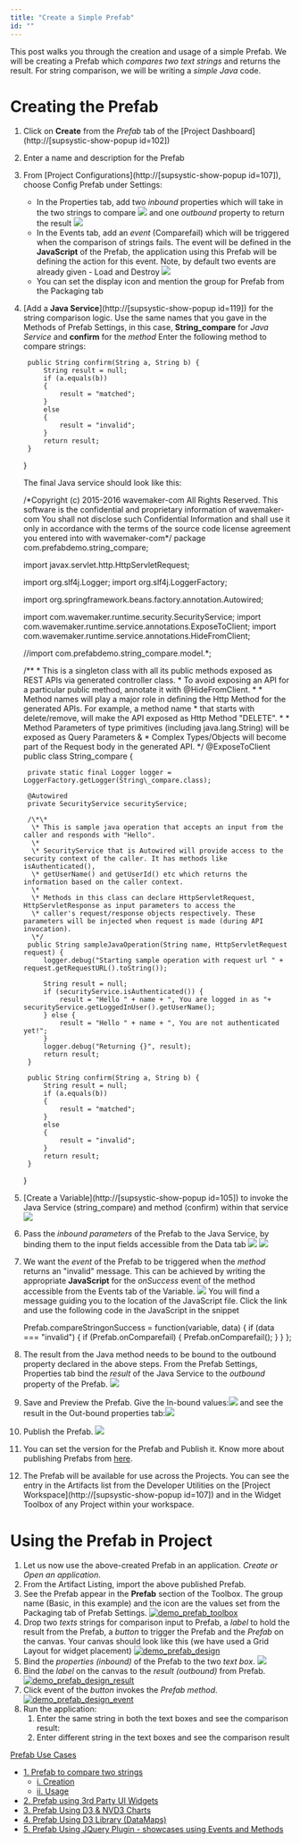 ```yaml
---
title: "Create a Simple Prefab"
id: ""
---
```


This post walks you through the creation and usage of a simple Prefab. We will be creating a Prefab which _compares two text strings_ and returns the result. For string comparison, we will be writing a _simple Java_ code.

# Creating the Prefab

1. Click on **Create** from the _Prefab_ tab of the [Project Dashboard](http://[supsystic-show-popup id=102])
2. Enter a name and description for the Prefab
3. From [Project Configurations](http://[supsystic-show-popup id=107]), choose Config Prefab under Settings:
    - In the Properties tab, add two _inbound_ properties which will take in the two strings to compare [![](/learn/assets/demo_prefab_inbound-1.png)](/learn/assets/demo_prefab_inbound-1.png) and one _outbound_ property to return the result [![](/learn/assets/demo_prefab_outbound-1.png)](/learn/assets/demo_prefab_outbound-1.png)
    - In the Events tab, add an _event_ (Comparefail) which will be triggered when the comparison of strings fails. The event will be defined in the **JavaScript** of the Prefab, the application using this Prefab will be defining the action for this event. Note, by default two events are already given - Load and Destroy [![](/learn/assets/demo_prefab_event-1.png)](/learn/assets/demo_prefab_event-1.png)
    - You can set the display icon and mention the group for Prefab from the Packaging tab
4. [Add a **Java Service**](http://[supsystic-show-popup id=119]) for the string comparison logic. Use the same names that you gave in the Methods of Prefab Settings, in this case, **String\_compare** for _Java Service_ and **confirm** for the _method_ Enter the following method to compare strings:
    
        
        public String confirm(String a, String b) {
            String result = null;
            if (a.equals(b))
            {
                result = "matched";
            }
            else
            { 
                result = "invalid";
            }
            return result;
        }
    
    }
    
    The final Java service should look like this:
    
    /\*Copyright (c) 2015-2016 wavemaker-com All Rights Reserved.
     This software is the confidential and proprietary information of wavemaker-com You shall not disclose such Confidential Information and shall use it only in accordance
     with the terms of the source code license agreement you entered into with wavemaker-com\*/
    package com.prefabdemo.string\_compare;
    
    import javax.servlet.http.HttpServletRequest;
    
    import org.slf4j.Logger;
    import org.slf4j.LoggerFactory;
    
    import org.springframework.beans.factory.annotation.Autowired;
    
    import com.wavemaker.runtime.security.SecurityService;
    import com.wavemaker.runtime.service.annotations.ExposeToClient;
    import com.wavemaker.runtime.service.annotations.HideFromClient;
    
    //import com.prefabdemo.string\_compare.model.\*;
    
    /\*\*
     \* This is a singleton class with all its public methods exposed as REST APIs via generated controller class.
     \* To avoid exposing an API for a particular public method, annotate it with @HideFromClient.
     \*
     \* Method names will play a major role in defining the Http Method for the generated APIs. For example, a method name
     \* that starts with delete/remove, will make the API exposed as Http Method "DELETE".
     \*
     \* Method Parameters of type primitives (including java.lang.String) will be exposed as Query Parameters &
     \* Complex Types/Objects will become part of the Request body in the generated API.
     \*/
    @ExposeToClient
    public class String\_compare {
    
        private static final Logger logger = LoggerFactory.getLogger(String\_compare.class);
    
        @Autowired
        private SecurityService securityService;
    
        /\*\*
         \* This is sample java operation that accepts an input from the caller and responds with "Hello".
         \*
         \* SecurityService that is Autowired will provide access to the security context of the caller. It has methods like isAuthenticated(),
         \* getUserName() and getUserId() etc which returns the information based on the caller context.
         \*
         \* Methods in this class can declare HttpServletRequest, HttpServletResponse as input parameters to access the
         \* caller's request/response objects respectively. These parameters will be injected when request is made (during API invocation).
         \*/
        public String sampleJavaOperation(String name, HttpServletRequest request) {
            logger.debug("Starting sample operation with request url " + request.getRequestURL().toString());
    
            String result = null;
            if (securityService.isAuthenticated()) {
                result = "Hello " + name + ", You are logged in as "+  securityService.getLoggedInUser().getUserName();
            } else {
                result = "Hello " + name + ", You are not authenticated yet!";
            }
            logger.debug("Returning {}", result);
            return result;
        }
    
        public String confirm(String a, String b) {
            String result = null;
            if (a.equals(b))
            {
                result = "matched";
            }
            else
            { 
                result = "invalid";
            }
            return result;
        }
    
    }
    
5. [Create a Variable](http://[supsystic-show-popup id=105]) to invoke the Java Service (string\_compare) and method (confirm) within that service [![](/learn/assets/demo_prefab_var.png)](/learn/assets/demo_prefab_var.png)
6. Pass the _inbound parameters_ of the Prefab to the Java Service, by binding them to the input fields accessible from the Data tab [![](/learn/assets/demo_prefab_var_data.png)](/learn/assets/demo_prefab_var_data.png) [![](/learn/assets/demo_prefab_var_databind.png)](/learn/assets/demo_prefab_var_databind.png)
7. We want the _event_ of the Prefab to be triggered when the _method_ returns an "invalid" message. This can be achieved by writing the appropriate **JavaScript** for the _onSuccess_ event of the method accessible from the Events tab of the Variable. [![](/learn/assets/demo_prefab_var_dataevent.png)](/learn/assets/demo_prefab_var_dataevent.png) You will find a message guiding you to the location of the JavaScript file. Click the link and use the following code in the JavaScript in the snippet
    
    Prefab.compareStringonSuccess = function(variable, data) {
        if (data === "invalid") {
            if (Prefab.onComparefail) {
                Prefab.onComparefail();
            }
        }
    };
    
8. The result from the Java method needs to be bound to the outbound property declared in the above steps. From the Prefab Settings, Properties tab bind the _result_ of the Java Service to the _outbound_ property of the Prefab. [![](/learn/assets/demo_prefab_outbound_afterbind-1.png)](/learn/assets/demo_prefab_outbound_afterbind-1.png)
9. Save and Preview the Prefab. Give the In-bound values:[![](/learn/assets/Prefab_preview1.png)](/learn/assets/Prefab_preview1.png) and see the result in the Out-bound properties tab:[![](/learn/assets/Prefab_preview2.png)](/learn/assets/Prefab_preview2.png)
10. Publish the Prefab. [![](/learn/assets/demo_prefab_publish.png)](/learn/assets/demo_prefab_publish.png)
11. You can set the version for the Prefab and Publish it. Know more about publishing Prefabs from [here](/learn/app-development/custom-widgets/creating-prefabs/#publish-prefab).
12. The Prefab will be available for use across the Projects. You can see the entry in the Artifacts list from the Developer Utilities on the [Project Workspace](http://[supsystic-show-popup id=107]) and in the Widget Toolbox of any Project within your workspace.

# Using the Prefab in Project

1. Let us now use the above-created Prefab in an application. _Create or Open an application_.
2. From the Artifact Listing, import the above published Prefab.
3. See the Prefab appear in the **Prefab** section of the Toolbox. The group name (Basic, in this example) and the icon are the values set from the Packaging tab of Prefab Settings. [![demo_prefab_toolbox](/learn/assets/demo_prefab_toolbox.png)](/learn/assets/demo_prefab_toolbox.png)
4. Drop two _texts_ strings for comparison input to Prefab, a _label_ to hold the result from the Prefab, a _button_ to trigger the Prefab and the _Prefab_ on the canvas. Your canvas should look like this (we have used a Grid Layout for widget placement) [![demo_prefab_design](/learn/assets/demo_prefab_design.png)](/learn/assets/demo_prefab_design.png)
5. Bind the _properties (inbound)_ of the Prefab to the two _text box_. [![](/learn/assets/demo_prefab_design_inbound.png)](/learn/assets/demo_prefab_design_inbound.png)
6. Bind the _label_ on the canvas to the _result (outbound)_ from Prefab. [![demo_prefab_design_result](/learn/assets/demo_prefab_design_result.png)](/learn/assets/demo_prefab_design_result.png)
7. Click event of the _button_ invokes the _Prefab method_. [![demo_prefab_design_event](/learn/assets/demo_prefab_design_event.png)](/learn/assets/demo_prefab_design_event.png)
8. Run the application:
    1. Enter the same string in both the text boxes and see the comparison result:
    2. Enter different string in the text boxes and see the comparison result

[Prefab Use Cases](/learn/app-development/widgets/use-cases-prefabs/)

- [1\. Prefab to compare two strings](#)
    - [i. Creation](#creation)
    - [ii. Usage](#usage)
- [2\. Prefab using 3rd Party UI Widgets](/learn/how-tos/create-prefab-using-third-party-ui-widgets/)
- [3\. Prefab Using D3 & NVD3 Charts](/learn/how-tos/create-prefab-using-d3-nvd3-charts/)
- [4\. Prefab Using D3 Library (DataMaps)](/learn/how-tos/create-prefab-using-d3-library-datamaps/)
- [5\. Prefab Using JQuery Plugin - showcases using Events and Methods](/learn/how-tos/create-prefab-using-jquery-plugin/)
